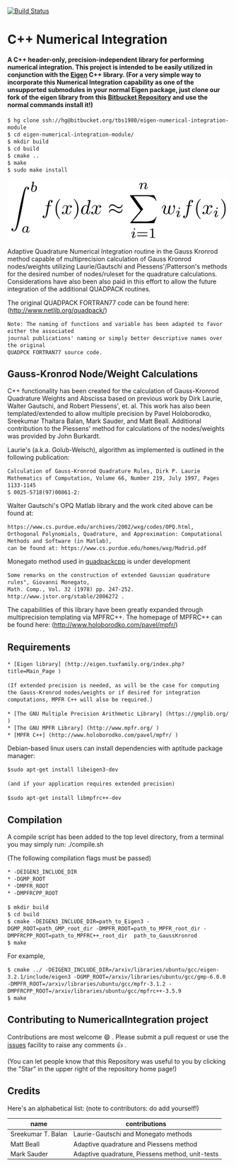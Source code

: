 [![Build Status](https://travis-ci.org/tbs1980/NumericalIntegration.svg?branch=master)](https://travis-ci.org/tbs1980/NumericalIntegration)

# C++ Numerical Integration

####  A C++ header-only, precision-independent library for performing numerical integration. This project is intended to be easily utilized in conjunction with the [Eigen](http://eigen.tuxfamily.org/index.php?title=Main_Page) C++ library.  (For a very simple way to incorporate this Numerical Integration capability as one of the unsupported submodules in your normal Eigen package, just clone our fork of the eigen library from this [Bitbucket Repository](https://bitbucket.org/tbs1980/eigen-numerical-integration-module) and use the normal commands install it!)  

	$ hg clone ssh://hg@bitbucket.org/tbs1980/eigen-numerical-integration-module
	$ cd eigen-numerical-integration-module/
	$ mkdir build
	$ cd build
	$ cmake ..
	$ make
	$ sudo make install

![Gaussian quadrature](./gauss_quadrature.png)

Adaptive Quadrature Numerical Integration routine in the Gauss Kronrod method capable of multiprecision calculation of Gauss Kronrod nodes/weights utilizing Laurie/Gautschi and Piessens'/Patterson's methods for the desired number of nodes/ruleset for the quadrature calculations.  Considerations have also been also paid in this effort to allow the future integration of the additional QUADPACK routines.

The original QUADPACK FORTRAN77 code can be found here:
	(http://www.netlib.org/quadpack/)

	Note: The naming of functions and variable has been adapted to favor either the associated
	journal publications' naming or simply better descriptive names over the original
	QUADPCK FORTRAN77 source code.

## Gauss-Kronrod Node/Weight Calculations

C++ functionality has been created for the calculation of Gauss-Kronrod Quadrature Weights and Abscissa based on previous work by Dirk Laurie, Walter Gautschi, and Robert Piessens', et. al.  This work has also been templated/extended to allow multiple precision by Pavel Holoborodko, Sreekumar Thaitara Balan, Mark Sauder, and Matt Beall.  Additional contribution to the Piessens' method for calculations of the nodes/weights was provided by John Burkardt.

Laurie's (a.k.a. Golub-Welsch), algorithm as implemented is outlined in the following publication:

	Calculation of Gauss-Kronrod Quadrature Rules, Dirk P. Laurie
	Mathematics of Computation, Volume 66, Number 219, July 1997, Pages 1133-1145
	S 0025-5718(97)00861-2:

Walter Gautschi's OPQ Matlab library and the work cited above can be found at:

	https://www.cs.purdue.edu/archives/2002/wxg/codes/OPQ.html,
	Orthogonal Polynomials, Quadrature, and Approximation: Computational Methods and Software (in Matlab),
	can be found at: https://www.cs.purdue.edu/homes/wxg/Madrid.pdf

Monegato method used in [quadpackcpp](http://quadpackpp.sourceforge.net/) is under development

	Some remarks on the construction of extended Gaussian quadrature rules", Giovanni Monegato,
	Math. Comp., Vol. 32 (1978) pp. 247-252. http://www.jstor.org/stable/2006272 .

The capabilities of this library have been greatly expanded through multiprecision templating via MPFRC++.  The homepage of MPFRC++ can be found here:
	(http://www.holoborodko.com/pavel/mpfr/)


## Requirements

	* [Eigen library] (http://eigen.tuxfamily.org/index.php?title=Main_Page )
    
	(If extended precision is needed, as will be the case for computing the Gauss-Kronrod nodes/weights or if desired for integration computations, MPFR C++ will also be required.) 
    
	* [The GNU Multiple Precision Arithmetic Library] (https://gmplib.org/ )
	* [The GNU MPFR Library] (http://www.mpfr.org/ )
	* [MPFR C++] (http://www.holoborodko.com/pavel/mpfr/ )

Debian-based linux users can install dependencies with aptitude package manager:

	$sudo apt-get install libeigen3-dev
    
    (and if your application requires extended precision)
    
    $sudo apt-get install libmpfrc++-dev

## Compilation

A compile script has been added to the top level directory, from a terminal you may simply run: ./compile.sh


(The following compilation flags must be passed)

	* -DEIGEN3_INCLUDE_DIR
	* -DGMP_ROOT
	* -DMPFR_ROOT
	* -DMPFRCPP_ROOT

	$ mkdir build
	$ cd build
	$ cmake -DEIGEN3_INCLUDE_DIR=path_to_Eigen3 -DGMP_ROOT=path_GMP_root_dir -DMPFR_ROOT=path_to_MPFR_root_dir -DMPFRCPP_ROOT=path_to_MPFRC++_root_dir  path_to_GaussKronrod
	$ make

For example,

	$ cmake ../ -DEIGEN3_INCLUDE_DIR=/arxiv/libraries/ubuntu/gcc/eigen-3.2.1/include/eigen3 -DGMP_ROOT=/arxiv/libraries/ubuntu/gcc/gmp-6.0.0 -DMPFR_ROOT=/arxiv/libraries/ubuntu/gcc/mpfr-3.1.2 -DMPFRCPP_ROOT=/arxiv/libraries/ubuntu/gcc/mpfrc++-3.5.9
	$ make

## Contributing to NumericalIntegration project

Contributions are most welcome  :smile: . Please submit a pull request or use the [issues](https://github.com/tbs1980/NumericalIntegration/issues) facility to raise any comments  :+1: .

(You can let people know that this Repository was useful to you by clicking the "Star" in the upper right of the repository home page!)

## Credits

Here's an alphabetical list: (note to contributors: do add yourself!)

name | contributions
-----|--------------
Sreekumar T. Balan | Laurie-Gautschi and Monegato methods
Matt Beall | Adaptive quadrature and Piessens method
Mark Sauder | Adaptive quadrature, Piessens method, unit-tests
